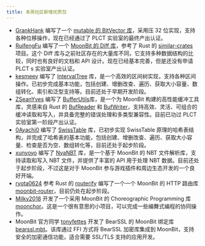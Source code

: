 ```yaml
---
title: 本周社区新增优质包
---
```


- [GrankHank](https://github.com/GreatHank) 编写了一个 [mutable 的 BitVector 库](https://github.com/GreatHank/moonbit-BitVector)，采用压 32 位实现，支持各种位移操作，现在已经通过了 PLCT 实验室的最终产出认证。
- [RuifengFu](https://github.com/RuifengFu) 编写了一个 [MoonBit 的 Diff 库](https://github.com/moonbit-community/diff)，参考了 Rust 的 [similar-crates](https://crates.io/crates/similar) 项目。这个 Diff 库与之前社区存在的大量库不同，它支持多种数据结构的比较，同时也有良好的文档和 API 设计。现在已经基本完善，但是还没有申请 PLCT s 实验室产出认证。
- [kesmeey](https://github.com/kesmeey) 编写了 [IntervalTree](https://github.com/moonbit-community/IntervalTree) 库，是一个高效的区间树实现，支持各种区间操作。已初步完成基本功能，包括创建、增删改查、遍历、获取大小容量、数组转化、索引和泛型支持等。目前还处于早期开发阶段。
- [ZSeanYves](https://github.com/ZSeanYves) 编写了 [BufferUtils](https://github.com/ZSeanYves/BufferUtils)库，是一个为 MoonBit 构建的高性能缓冲工具库，灵感来自 Rust 的 [BufReader](https://doc.rust-lang.org/std/io/struct.BufReader.html) 和 [BufWriter](https://doc.rust-lang.org/std/io/struct.BufWriter.html)，支持高效、灵活、可组合的缓冲读取和写入，并具备完整的错误处理和多类型兼容性。目前已功过 PLCT 实验室第一阶段产出认证。
- [0Ayachi0](https://github.com/0Ayachi0) 编写了 [SwissTable](https://github.com/moonbit-community/SwissTable) 库，已初步实现 SwissTable 原理的哈希表结构，并完成了哈希表的基本功能，包括创建、增删改查、遍历、获取大小容量、检查是否为空、数组转化等，目前还处于起步阶段。
- [xunyoyo](https://github.com/xunyoyo) 编写了 [NyaNBT](https://github.com/moonbit-community/NyaNBT) 库，是一个基于 MoonBit 的 NBT 文件解析库，支持读取和写入 NBT 文件，并提供了丰富的 API 用于处理 NBT 数据。目前还处于起步阶段，不过这是对于 MoonBit 参与游戏插件和周边生态开发的一个良好开端。
- [ryota0624](https://github.com/ryota0624) 参考 Rust 的 [routerify](https://github.com/routerify/routerify) 编写了一个一个 MoonBit 的 HTTP 路由库 [moonbit-router](https://github.com/ryota0624/moonbit-router)，目前仍处在起步阶段。
- [Milky2018](https://github.com/Milky2018) 开发了一个采用 MoonBit 的 Choreographic Programming 库 [moonchor](https://github.com/Milky2018/moonchor)。这是一个很有意思的小项目，可以完成一些编舞式编程的协同操作。
- MoonBit 官方同学 [tonyfettes](https://github.com/tonyfettes) 开发了 BearSSL 的 MoonBit 绑定库 [bearssl.mbt](https://github.com/tonyfettes/bearssl.mbt)。该库通过 FFI 方式将 BearSSL 加密库集成到 MoonBit，支持安全的加密通信功能，适合需要 SSL/TLS 支持的应用开发。
